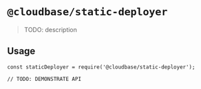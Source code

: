 # `@cloudbase/static-deployer`

> TODO: description

## Usage

```
const staticDeployer = require('@cloudbase/static-deployer');

// TODO: DEMONSTRATE API
```
